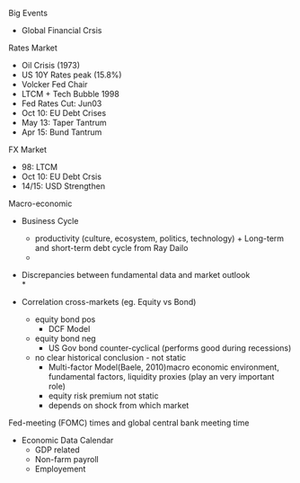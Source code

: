 Big Events

* Global Financial Crsis

Rates Market

* Oil Crisis \(1973\)
* US 10Y Rates peak \(15.8%\)
* Volcker Fed Chair
* LTCM + Tech Bubble 1998
* Fed Rates Cut: Jun03
* Oct 10: EU Debt Crises
* May 13: Taper Tantrum
* Apr 15: Bund Tantrum

FX Market

* 98: LTCM
* Oct 10: EU Debt Crsis
* 14/15: USD Strengthen

Macro-economic

* Business Cycle

  * productivity \(culture, ecosystem, politics, technology\) + Long-term and short-term debt cycle from Ray Dailo
  * 

* Discrepancies between fundamental data and market outlook  
  \*

* Correlation cross-markets \(eg. Equity vs Bond\)

  * equity bond pos
    * DCF Model
  * equity bond neg
    * US Gov bond counter-cyclical \(performs good during recessions\)
  * no clear historical conclusion - not static
    * Multi-factor Model\(Baele, 2010\)macro economic environment, fundamental factors, liquidity proxies \(play an very important role\)
    * equity risk premium not static
    * depends on shock from which market

Fed-meeting \(FOMC\) times and global central bank meeting time

* Economic Data Calendar
  * GDP related
  * Non-farm payroll 
  * Employement



